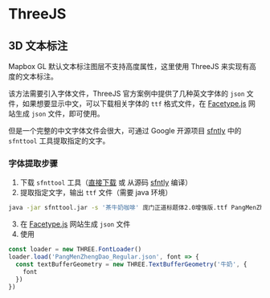 # ThreeJS

## 3D 文本标注
Mapbox GL 默认文本标注图层不支持高度属性，这里使用 ThreeJS 来实现有高度的文本标注。

<ClientOnly>
  <common-code-view name="threejs-text-3d" />
</ClientOnly>

该方法需要引入字体文件，ThreeJS 官方案例中提供了几种英文字体的 `json` 文件，如果想要显示中文，可以下载相关字体的 `ttf` 格式文件，在 [Facetype.js](https://gero3.github.io/facetype.js/) 网站生成 `json` 文件，即可使用。

但是一个完整的中文字体文件会很大，可通过 Google 开源项目 [sfntly](https://github.com/googlefonts/sfntly) 中的 `sfnttool` 工具提取指定的文字。

### 字体提取步骤
1. 下载 `sfnttool` 工具（[直接下载](https://download.csdn.net/download/huangli0/12031450) 或 从源码 [sfntly](https://github.com/googlefonts/sfntly) 编译）
2. 提取指定文字，输出 `ttf` 文件（需要 java 环境）
``` bash
java -jar sfnttool.jar -s '茶牛奶咖啡' 庞门正道标题体2.0增强版.ttf PangMenZhengDao_Regular.ttf
```
3. 在 [Facetype.js](https://gero3.github.io/facetype.js/) 网站生成 `json` 文件
4. 使用
``` js
const loader = new THREE.FontLoader()
loader.load('PangMenZhengDao_Regular.json', font => {
  const textBufferGeometry = new THREE.TextBufferGeometry('牛奶', {
    font
  })
})
```